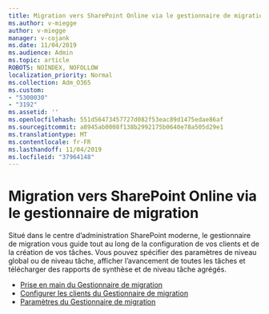 ```yaml
---
title: Migration vers SharePoint Online via le gestionnaire de migration
ms.author: v-miegge
author: v-miegge
manager: v-cojank
ms.date: 11/04/2019
ms.audience: Admin
ms.topic: article
ROBOTS: NOINDEX, NOFOLLOW
localization_priority: Normal
ms.collection: Adm_O365
ms.custom:
- "5300030"
- "3192"
ms.assetid: ''
ms.openlocfilehash: 551d56473457727d082f53eac89d1475edae86af
ms.sourcegitcommit: a8945ab0008f138b2992175b0640e78a505d29e1
ms.translationtype: MT
ms.contentlocale: fr-FR
ms.lasthandoff: 11/04/2019
ms.locfileid: "37964148"
---
```

# <a name="migrating-to-sharepoint-online-via-migration-manager"></a>Migration vers SharePoint Online via le gestionnaire de migration

Situé dans le centre d’administration SharePoint moderne, le gestionnaire de migration vous guide tout au long de la configuration de vos clients et de la création de vos tâches. Vous pouvez spécifier des paramètres de niveau global ou de niveau tâche, afficher l’avancement de toutes les tâches et télécharger des rapports de synthèse et de niveau tâche agrégés.

* [Prise en main du Gestionnaire de migration](https://docs.microsoft.com/sharepointmigration/mm-get-started)
* [Configurer les clients du Gestionnaire de migration](https://docs.microsoft.com/sharepointmigration/mm-setup-clients)
* [Paramètres du Gestionnaire de migration](https://docs.microsoft.com/sharepointmigration/mm-settings)